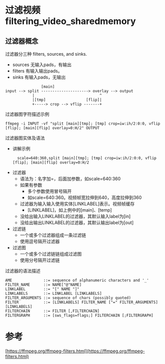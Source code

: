 # 过滤视频 filtering_video_sharedmemory
## 过滤器概念

过滤器分三种 filters, sources, and sinks.
- sources 无输入pads，有输出
- filters 有输入输出pads。
- sinks   有输入pads，无输出

```
                [main]
input --> split ---------------------> overlay --> output
            |                             ^
            |[tmp]                  [flip]|
            +-----> crop --> vflip -------+
```

过滤器图字符描述示例
```
ffmpeg -i INPUT -vf "split [main][tmp]; [tmp] crop=iw:ih/2:0:0, vflip [flip]; [main][flip] overlay=0:H/2" OUTPUT
```
过滤器图实体及语法
- 讲解示例
  ```
    scale=640:360,split [main][tmp]; [tmp] crop=iw:ih/2:0:0, vflip [flip]; [main][flip] overlay=0:H/2
  ```
- 过滤器
  - 语法为：名字加=，后面加参数，如scale=640:360
  - 如果有参数
    - 多个参数使用冒号隔开
    - 如scale=640:360。视频帧宽拉伸到640，高度拉伸到360
  - 过滤器为输入输入使用实体[LINKLABEL]表示。视频帧缓存
    - [LINKLABEL]，如上例中的[main]、[temp]
  - 没给出输入LINKLABEL的过滤器，其默认输入label为[in]
  - 没给出输出LINKLABEL的过滤器，其默认输出label为[out]
- 过滤链
  - 一个或多个过滤器组成一条过滤链
  - 使用逗号隔开过滤器
- 过滤图
  - 一个或多个过滤链链组成过滤图
  - 使用分号隔开过滤链

过滤器的语法描述 
```
AME              ::= sequence of alphanumeric characters and '_'
FILTER_NAME      ::= NAME["@"NAME]
LINKLABEL        ::= "[" NAME "]"
LINKLABELS       ::= LINKLABEL [LINKLABELS]
FILTER_ARGUMENTS ::= sequence of chars (possibly quoted)
FILTER           ::= [LINKLABELS] FILTER_NAME ["=" FILTER_ARGUMENTS] [LINKLABELS]
FILTERCHAIN      ::= FILTER [,FILTERCHAIN]
FILTERGRAPH      ::= [sws_flags=flags;] FILTERCHAIN [;FILTERGRAPH]
```

# 参考
[https://ffmpeg.org/ffmpeg-filters.html](https://ffmpeg.org/ffmpeg-filters.html)